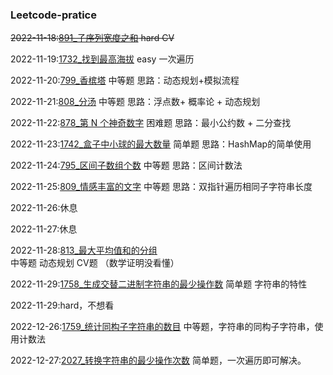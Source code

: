 ### Leetcode-pratice
~~2022-11-18:[891_子序列宽度之和](Temp/leetcode/editor/cn/P891_SumOfSubsequenceWidths.java)  hard CV~~

2022-11-19:[1732_找到最高海拔](Temp/leetcode/editor/cn/P1732_FindTheHighestAltitude.java) easy 一次遍历

2022-11-20:[799_香槟塔](Temp/leetcode/editor/cn/P799_ChampagneTower.java)  中等题 思路：动态规划+模拟流程

2022-11-21:[808_分汤](Temp/leetcode/editor/cn/P808_SoupServings.java) 中等题 思路：浮点数+ 概率论 + 动态规划

2022-11-22:[878_第 N 个神奇数字](Temp/leetcode/editor/cn/P878_NthMagicalNumber.java) 困难题 思路：最小公约数 + 二分查找

2022-11-23:[1742_盒子中小球的最大数量](Temp/leetcode/editor/cn/P1742_MaximumNumberOfBallsInABox.java) 简单题 思路：HashMap的简单使用

2022-11-24:[795_区间子数组个数](Temp/leetcode/editor/cn/P795_NumberOfSubarraysWithBoundedMaximum.java) 中等题 思路：区间计数法

2022-11-25:[809_情感丰富的文字](Temp/leetcode/editor/cn/P809_ExpressiveWords.java) 中等题 思路：双指针遍历相同子字符串长度

2022-11-26:休息

2022-11-27:休息

2022-11-28:[813_最大平均值和的分组](Temp/leetcode/editor/cn/P813_LargestSumOfAverages.java) 中等题 动态规划 CV题 （数学证明没看懂）

2022-11-29:[1758_生成交替二进制字符串的最少操作数](Temp/leetcode/editor/cn/P1758_MinimumChangesToMakeAlternatingBinaryString.java) 简单题 字符串的特性

2022-11-29:hard，不想看

2022-12-26:[1759_统计同构子字符串的数目](Temp/leetcode/editor/cn/P1759_CountNumberOfHomogenousSubstrings.java) 中等题，字符串的同构子字符串，使用计数法

2022-12-27:[2027_转换字符串的最少操作次数](Temp/leetcode/editor/cn/P2027_MinimumMovesToConvertString.java) 简单题，一次遍历即可解决。